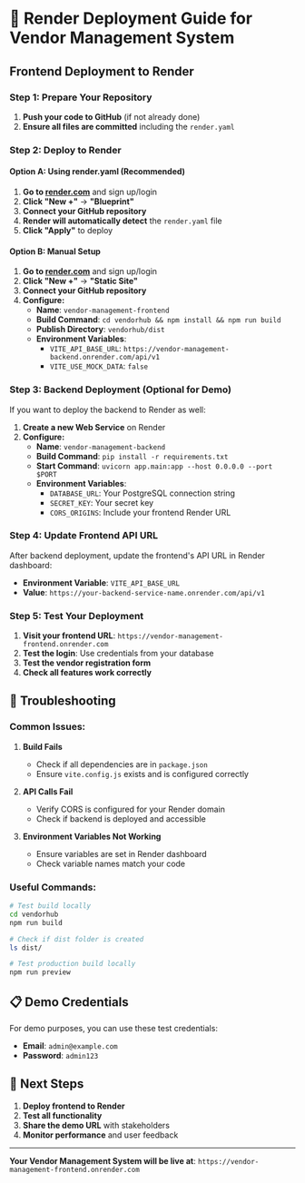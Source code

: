 # 🚀 Render Deployment Guide for Vendor Management System

## **Frontend Deployment to Render**

### **Step 1: Prepare Your Repository**
1. **Push your code to GitHub** (if not already done)
2. **Ensure all files are committed** including the `render.yaml`

### **Step 2: Deploy to Render**

#### **Option A: Using render.yaml (Recommended)**
1. **Go to [render.com](https://render.com)** and sign up/login
2. **Click "New +"** → **"Blueprint"**
3. **Connect your GitHub repository**
4. **Render will automatically detect** the `render.yaml` file
5. **Click "Apply"** to deploy

#### **Option B: Manual Setup**
1. **Go to [render.com](https://render.com)** and sign up/login
2. **Click "New +"** → **"Static Site"**
3. **Connect your GitHub repository**
4. **Configure:**
   - **Name**: `vendor-management-frontend`
   - **Build Command**: `cd vendorhub && npm install && npm run build`
   - **Publish Directory**: `vendorhub/dist`
   - **Environment Variables**:
     - `VITE_API_BASE_URL`: `https://vendor-management-backend.onrender.com/api/v1`
     - `VITE_USE_MOCK_DATA`: `false`

### **Step 3: Backend Deployment (Optional for Demo)**

If you want to deploy the backend to Render as well:

1. **Create a new Web Service** on Render
2. **Configure:**
   - **Name**: `vendor-management-backend`
   - **Build Command**: `pip install -r requirements.txt`
   - **Start Command**: `uvicorn app.main:app --host 0.0.0.0 --port $PORT`
   - **Environment Variables**:
     - `DATABASE_URL`: Your PostgreSQL connection string
     - `SECRET_KEY`: Your secret key
     - `CORS_ORIGINS`: Include your frontend Render URL

### **Step 4: Update Frontend API URL**

After backend deployment, update the frontend's API URL in Render dashboard:
- **Environment Variable**: `VITE_API_BASE_URL`
- **Value**: `https://your-backend-service-name.onrender.com/api/v1`

### **Step 5: Test Your Deployment**

1. **Visit your frontend URL**: `https://vendor-management-frontend.onrender.com`
2. **Test the login**: Use credentials from your database
3. **Test the vendor registration form**
4. **Check all features work correctly**

## **🔧 Troubleshooting**

### **Common Issues:**

1. **Build Fails**
   - Check if all dependencies are in `package.json`
   - Ensure `vite.config.js` exists and is configured correctly

2. **API Calls Fail**
   - Verify CORS is configured for your Render domain
   - Check if backend is deployed and accessible

3. **Environment Variables Not Working**
   - Ensure variables are set in Render dashboard
   - Check variable names match your code

### **Useful Commands:**

```bash
# Test build locally
cd vendorhub
npm run build

# Check if dist folder is created
ls dist/

# Test production build locally
npm run preview
```

## **📋 Demo Credentials**

For demo purposes, you can use these test credentials:
- **Email**: `admin@example.com`
- **Password**: `admin123`

## **🎯 Next Steps**

1. **Deploy frontend to Render**
2. **Test all functionality**
3. **Share the demo URL** with stakeholders
4. **Monitor performance** and user feedback

---

**Your Vendor Management System will be live at**: `https://vendor-management-frontend.onrender.com` 